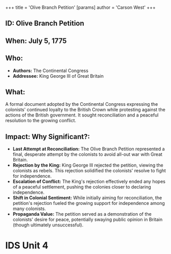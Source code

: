 +++
 title = 'Olive Branch Petition'
[params]
	author = 'Carson West'
+++
## ID: Olive Branch Petition 
## When: July 5, 1775

## Who:
* **Authors:** The Continental Congress
* **Addressee:** King George III of Great Britain 
## What: 
A formal document adopted by the Continental Congress expressing the colonists' continued loyalty to the British Crown while protesting against the actions of the British government.  It sought reconciliation and a peaceful resolution to the growing conflict.

## Impact: Why Significant?:
* **Last Attempt at Reconciliation:**  The Olive Branch Petition represented a final, desperate attempt by the colonists to avoid all-out war with Great Britain.
* **Rejection by the King:** King George III rejected the petition, viewing the colonists as rebels. This rejection solidified the colonists' resolve to fight for independence.
* **Escalation of Conflict:** The King's rejection effectively ended any hopes of a peaceful settlement, pushing the colonies closer to declaring independence.
* **Shift in Colonial Sentiment:** While initially aiming for reconciliation, the petition's rejection fueled the growing support for independence among many colonists.
* **Propaganda Value:** The petition served as a demonstration of the colonists' desire for peace, potentially swaying public opinion in Britain (though ultimately unsuccessful).


# IDS Unit 4
